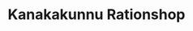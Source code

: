 ---
title: "Kanakakunnu Rationshop"
url: /kanakakunnu/kanakakunnu-rationshop/
shop: Lebensmittel
---